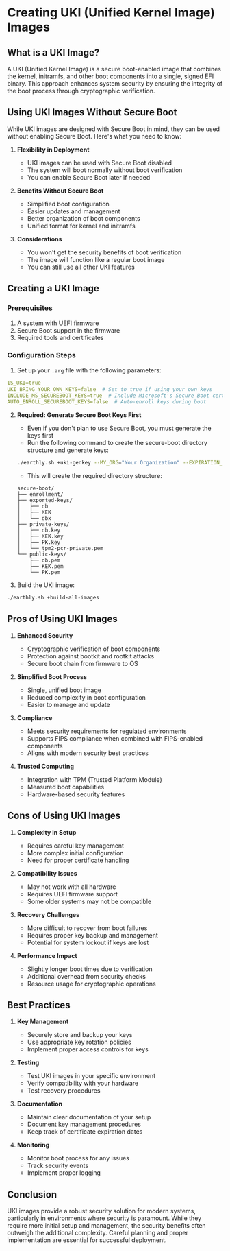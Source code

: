 # Creating UKI (Unified Kernel Image) Images

## What is a UKI Image?

A UKI (Unified Kernel Image) is a secure boot-enabled image that combines the kernel, initramfs, and other boot components into a single, signed EFI binary. This approach enhances system security by ensuring the integrity of the boot process through cryptographic verification.

## Using UKI Images Without Secure Boot

While UKI images are designed with Secure Boot in mind, they can be used without enabling Secure Boot. Here's what you need to know:

1. **Flexibility in Deployment**
   - UKI images can be used with Secure Boot disabled
   - The system will boot normally without boot verification
   - You can enable Secure Boot later if needed

2. **Benefits Without Secure Boot**
   - Simplified boot configuration
   - Easier updates and management
   - Better organization of boot components
   - Unified format for kernel and initramfs

3. **Considerations**
   - You won't get the security benefits of boot verification
   - The image will function like a regular boot image
   - You can still use all other UKI features

## Creating a UKI Image

### Prerequisites

1. A system with UEFI firmware
2. Secure Boot support in the firmware
3. Required tools and certificates

### Configuration Steps

1. Set up your `.arg` file with the following parameters:
```yaml
IS_UKI=true
UKI_BRING_YOUR_OWN_KEYS=false  # Set to true if using your own keys
INCLUDE_MS_SECUREBOOT_KEYS=true  # Include Microsoft's Secure Boot certificates
AUTO_ENROLL_SECUREBOOT_KEYS=false  # Auto-enroll keys during boot
```

2. **Required: Generate Secure Boot Keys First**
   - Even if you don't plan to use Secure Boot, you must generate the keys first
   - Run the following command to create the secure-boot directory structure and generate keys:
   ```bash
   ./earthly.sh +uki-genkey --MY_ORG="Your Organization" --EXPIRATION_IN_DAYS=5475
   ```
   - This will create the required directory structure:
   ```
   secure-boot/
   ├── enrollment/
   ├── exported-keys/
   │   ├── db
   │   ├── KEK
   │   └── dbx
   ├── private-keys/
   │   ├── db.key
   │   ├── KEK.key
   │   ├── PK.key
   │   └── tpm2-pcr-private.pem
   └── public-keys/
       ├── db.pem
       ├── KEK.pem
       └── PK.pem
   ```

3. Build the UKI image:
```bash
./earthly.sh +build-all-images
```

## Pros of Using UKI Images

1. **Enhanced Security**
   - Cryptographic verification of boot components
   - Protection against bootkit and rootkit attacks
   - Secure boot chain from firmware to OS

2. **Simplified Boot Process**
   - Single, unified boot image
   - Reduced complexity in boot configuration
   - Easier to manage and update

3. **Compliance**
   - Meets security requirements for regulated environments
   - Supports FIPS compliance when combined with FIPS-enabled components
   - Aligns with modern security best practices

4. **Trusted Computing**
   - Integration with TPM (Trusted Platform Module)
   - Measured boot capabilities
   - Hardware-based security features

## Cons of Using UKI Images

1. **Complexity in Setup**
   - Requires careful key management
   - More complex initial configuration
   - Need for proper certificate handling

2. **Compatibility Issues**
   - May not work with all hardware
   - Requires UEFI firmware support
   - Some older systems may not be compatible

3. **Recovery Challenges**
   - More difficult to recover from boot failures
   - Requires proper key backup and management
   - Potential for system lockout if keys are lost

4. **Performance Impact**
   - Slightly longer boot times due to verification
   - Additional overhead from security checks
   - Resource usage for cryptographic operations

## Best Practices

1. **Key Management**
   - Securely store and backup your keys
   - Use appropriate key rotation policies
   - Implement proper access controls for keys

2. **Testing**
   - Test UKI images in your specific environment
   - Verify compatibility with your hardware
   - Test recovery procedures

3. **Documentation**
   - Maintain clear documentation of your setup
   - Document key management procedures
   - Keep track of certificate expiration dates

4. **Monitoring**
   - Monitor boot process for any issues
   - Track security events
   - Implement proper logging

## Conclusion

UKI images provide a robust security solution for modern systems, particularly in environments where security is paramount. While they require more initial setup and management, the security benefits often outweigh the additional complexity. Careful planning and proper implementation are essential for successful deployment. 